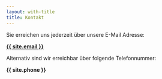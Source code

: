 ```yaml
---
layout: with-title
title: Kontakt
---
```


Sie erreichen uns jederzeit über unsere E-Mail Adresse:

<a href="mailto:{{ site.email }}" class="cf-a">**{{ site.email }}**</a>

Alternativ sind wir erreichbar über folgende Telefonnummer:

**{{ site.phone }}**